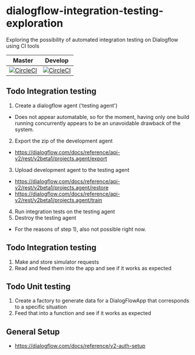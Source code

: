 # dialogflow-integration-testing-exploration
Exploring the possibility of automated integration testing on Dialogflow using CI tools

| Master  | Develop   |
|:-:|:-:|
|  [![CircleCI](https://circleci.com/gh/j-c-levin/dialogflow-integration-testing-exploration/tree/master.svg?style=svg)](https://circleci.com/gh/j-c-levin/dialogflow-integration-testing-exploration/tree/master) | [![CircleCI](https://circleci.com/gh/j-c-levin/dialogflow-integration-testing-exploration/tree/develop.svg?style=svg)](https://circleci.com/gh/j-c-levin/dialogflow-integration-testing-exploration/tree/develop)  |

## Todo Integration testing

1) Create a dialogflow agent ('testing agent')
- Does not appear automatable, so for the moment, having only one build running concurrently appears to be an unavoidable drawback of the system.
2) Export the zip of the development agent
- https://dialogflow.com/docs/reference/api-v2/rest/v2beta1/projects.agent/export
3) Upload development agent to the testing agent
- https://dialogflow.com/docs/reference/api-v2/rest/v2beta1/projects.agent/restore
- https://dialogflow.com/docs/reference/api-v2/rest/v2beta1/projects.agent/train
4) Run integration tests on the testing agent
5) Destroy the testing agent
- For the reasons of step 1), also not possible right now.

## Todo Integration testing

1) Make and store simulator requests
2) Read and feed them into the app and see if it works as expected

## Todo Unit testing

1) Create a factory to generate data for a DialogFlowApp that corresponds to a specific situation
2) Feed that into a function and see if it works as expected

## General Setup

- https://dialogflow.com/docs/reference/v2-auth-setup